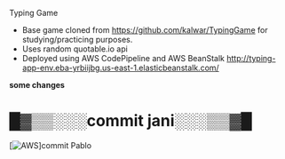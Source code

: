 Typing Game

- Base game cloned from https://github.com/kalwar/TypingGame for studying/practicing purposes.
- Uses random quotable.io api
- Deployed using AWS CodePipeline and AWS BeanStalk http://typing-app-env.eba-yrbiijbg.us-east-1.elasticbeanstalk.com/ 


**some changes**

# █▓▒▒░░░commit jani░░░▒▒▓█

[![AWS](https://img.shields.io/badge/AWS-%23FF9900.svg?style=for-the-badge&logo=amazon-aws&logoColor=white)]commit Pablo